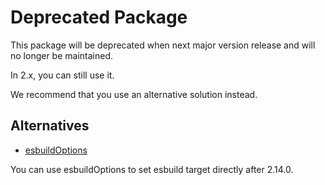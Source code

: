 # Deprecated Package

This package will be deprecated when next major version release and will no longer be maintained.

In 2.x, you can still use it.

We recommend that you use an alternative solution instead.

## Alternatives

- [esbuildOptions](https://modernjs.dev/module-tools/api/config/build-config.html#esbuildoptions)

You can use esbuildOptions to set esbuild target directly after 2.14.0.
